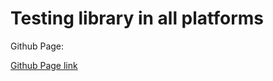 # Testing library in all platforms

Github Page:

[Github Page link](https://josuamanuel.github.io/js-awe-example/)

